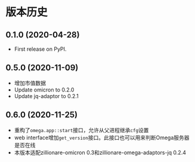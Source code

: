 

# 版本历史


## 0.1.0 (2020-04-28)
* First release on PyPI.

## 0.5.0 (2020-11-09)
* 增加市值数据
* Update omicron to 0.2.0
* Update jq-adaptor to 0.2.1

## 0.6.0 (2020-11-25)

* 重构了``omega.app::start``接口，允许从父进程继承`cfg`设置
* web interface增加``get_version``接口。此接口也可以用来判断Omega服务器是否在线
* 本版本适配zillionare-omicron 0.3和zillionare-omega-adaptors-jq 0.2.4